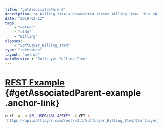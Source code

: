 ```yaml
---
title: "getAssociatedParent"
description: "A billing item's associated parent billing item. This object will be the same as the parent billing item if parentId is set."
date: "2018-02-12"
tags:
    - "method"
    - "sldn"
    - "Billing"
classes:
    - "SoftLayer_Billing_Item"
type: "reference"
layout: "method"
mainService : "SoftLayer_Billing_Item"
---
```


# [REST Example](#getAssociatedParent-example) <a href="/article/rest/"><i class="fas fa-question"></i></a> {#getAssociatedParent-example .anchor-link} 
```bash
curl -g -u $SL_USER:$SL_APIKEY -X GET \
'https://api.softlayer.com/rest/v3.1/SoftLayer_Billing_Item/{SoftLayer_Billing_ItemID}/getAssociatedParent'
```
